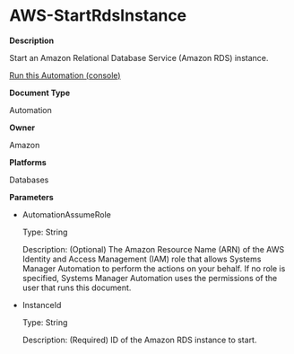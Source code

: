 # AWS\-StartRdsInstance<a name="automation-aws-startrdsinstance"></a>

**Description**

Start an Amazon Relational Database Service \(Amazon RDS\) instance\.

[Run this Automation \(console\)](https://console.aws.amazon.com/systems-manager/automation/execute/AWS-StartRdsInstance)

**Document Type**

Automation

**Owner**

Amazon

**Platforms**

Databases

**Parameters**
+ AutomationAssumeRole

  Type: String

  Description: \(Optional\) The Amazon Resource Name \(ARN\) of the AWS Identity and Access Management \(IAM\) role that allows Systems Manager Automation to perform the actions on your behalf\. If no role is specified, Systems Manager Automation uses the permissions of the user that runs this document\.
+ InstanceId

  Type: String

  Description: \(Required\) ID of the Amazon RDS instance to start\.